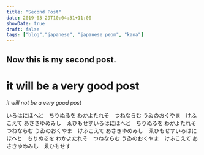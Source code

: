 ```yaml
---
title: "Second Post"
date: 2019-03-29T10:04:31+11:00
showDate: true
draft: false
tags: ["blog","japanese", "japanese peom", "kana"]
---
```


## Now this is my second post. 

# it will be a very good post

*it will not be a very good post*

いろはにほへと　ちりぬるを
わかよたれそ　つねならむ
うゐのおくやま　けふこえて
あさきゆめみし　ゑひもせすいろはにほへと　ちりぬるを
わかよたれそ　つねならむ
うゐのおくやま　けふこえて
あさきゆめみし　ゑひもせすいろはにほへと　ちりぬるを
わかよたれそ　つねならむ
うゐのおくやま　けふこえて
あさきゆめみし　ゑひもせす